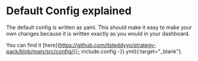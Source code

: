# Default Config explained

The default config is written as yaml. This should make it easy to make your own changes because it is written exactly as you would in your dashboard.

You can find it [here](https://github.com/itsteddyyo/strategy-pack/blob/main/src/config/{{- include.config -}}.yml){:target="_blank"}.
